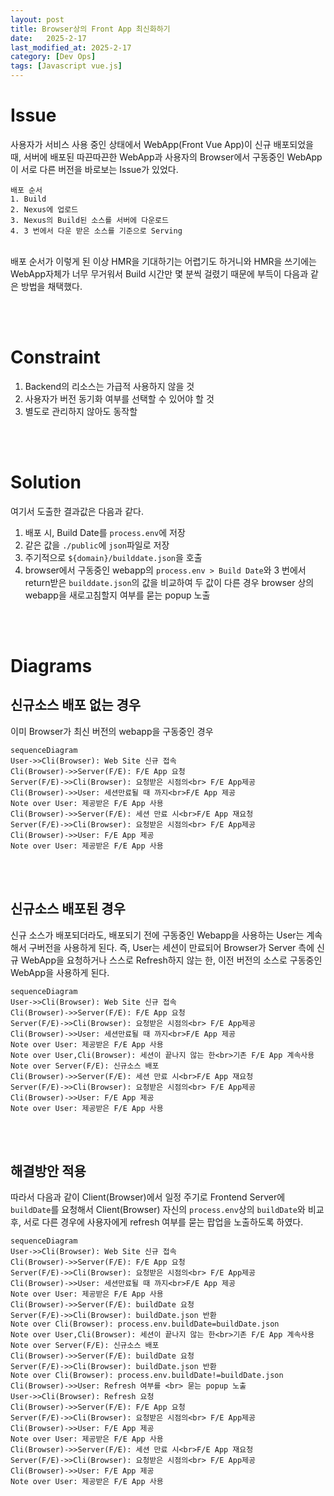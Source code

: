 ```yaml
---
layout: post
title: Browser상의 Front App 최신화하기  
date:   2025-2-17
last_modified_at: 2025-2-17
category: [Dev Ops]
tags: [Javascript vue.js]
---
```



# Issue
사용자가 서비스 사용 중인 상태에서 WebApp(Front Vue App)이 신규 배포되었을 때, 서버에 배포된 따끈따끈한 WebApp과 사용자의 Browser에서 구동중인 WebApp이 서로 다른 버전을 바로보는 Issue가 있었다.
<br/>
```
배포 순서
1. Build 
2. Nexus에 업로드
3. Nexus의 Build된 소스를 서버에 다운로드
4. 3 번에서 다운 받은 소스를 기준으로 Serving 
```
<br/>
배포 순서가 이렇게 된 이상 HMR을 기대하기는 어렵기도 하거니와 HMR을 쓰기에는 WebApp자체가 너무 무거워서 Build 시간만 몇 분씩 걸렸기 때문에 부득이 다음과 같은 방법을 채택했다.

<br/><br/>
# Constraint
1. Backend의 리소스는 가급적 사용하지 않을 것
2. 사용자가 버전 동기화 여부를 선택할 수 있어야 할 것
3. 별도로 관리하지 않아도 동작할 


<br/><br/>
# Solution
여기서 도출한 결과값은 다음과 같다.
1. 배포 시, Build Date를 `process.env`에 저장
2. 같은 값을 `./public`에 `json`파일로 저장
3. 주기적으로 `${domain}/builddate.json`을 호출
4. browser에서 구동중인 webapp의 `process.env > Build Date`와 3 번에서 return받은 `builddate.json`의 값을 비교하여 두 값이 다른 경우 browser 상의 webapp을 새로고침할지 여부를 묻는 popup 노출

<br/><br/>
# Diagrams
## 신규소스 배포 없는 경우
이미 Browser가 최신 버전의 webapp을 구동중인 경우
```mermaid
sequenceDiagram
User->>Cli(Browser): Web Site 신규 접속
Cli(Browser)->>Server(F/E): F/E App 요청
Server(F/E)->>Cli(Browser): 요청받은 시점의<br> F/E App제공
Cli(Browser)->>User: 세션만료될 때 까지<br>F/E App 제공
Note over User: 제공받은 F/E App 사용
Cli(Browser)->>Server(F/E): 세션 만료 시<br>F/E App 재요청
Server(F/E)->>Cli(Browser): 요청받은 시점의<br> F/E App제공
Cli(Browser)->>User: F/E App 제공
Note over User: 제공받은 F/E App 사용
``` 

<br/><br/>
## 신규소스 배포된 경우
신규 소스가 배포되더라도, 배포되기 전에 구동중인 Webapp을 사용하는 User는 계속해서 구버전을 사용하게 된다. 즉, User는 세션이 만료되어 Browser가 Server 측에 신규 WebApp을 요청하거나 스스로 Refresh하지 않는 한, 이전 버전의 소스로 구동중인 WebApp을 사용하게 된다.

```mermaid
sequenceDiagram
User->>Cli(Browser): Web Site 신규 접속
Cli(Browser)->>Server(F/E): F/E App 요청
Server(F/E)->>Cli(Browser): 요청받은 시점의<br> F/E App제공
Cli(Browser)->>User: 세션만료될 때 까지<br>F/E App 제공
Note over User: 제공받은 F/E App 사용
Note over User,Cli(Browser): 세션이 끝나지 않는 한<br>기존 F/E App 계속사용
Note over Server(F/E): 신규소스 배포
Cli(Browser)->>Server(F/E): 세션 만료 시<br>F/E App 재요청
Server(F/E)->>Cli(Browser): 요청받은 시점의<br> F/E App제공
Cli(Browser)->>User: F/E App 제공
Note over User: 제공받은 F/E App 사용
```

<br/><br/>
## 해결방안 적용
따라서 다음과 같이 Client(Browser)에서 일정 주기로 Frontend Server에 `buildDate`를 요청해서 Client(Browser) 자신의 `process.env`상의 `buildDate`와 비교 후, 서로 다른 경우에 사용자에게 refresh 여부를 묻는 팝업을 노출하도록 하였다. 
```mermaid
sequenceDiagram
User->>Cli(Browser): Web Site 신규 접속
Cli(Browser)->>Server(F/E): F/E App 요청
Server(F/E)->>Cli(Browser): 요청받은 시점의<br> F/E App제공
Cli(Browser)->>User: 세션만료될 때 까지<br>F/E App 제공
Note over User: 제공받은 F/E App 사용
Cli(Browser)->>Server(F/E): buildDate 요청
Server(F/E)->>Cli(Browser): buildDate.json 반환
Note over Cli(Browser): process.env.buildDate=buildDate.json
Note over User,Cli(Browser): 세션이 끝나지 않는 한<br>기존 F/E App 계속사용
Note over Server(F/E): 신규소스 배포
Cli(Browser)->>Server(F/E): buildDate 요청
Server(F/E)->>Cli(Browser): buildDate.json 반환
Note over Cli(Browser): process.env.buildDate!=buildDate.json
Cli(Browser)->>User: Refresh 여부를 <br> 묻는 popup 노출
User->>Cli(Browser): Refresh 요청
Cli(Browser)->>Server(F/E): F/E App 요청
Server(F/E)->>Cli(Browser): 요청받은 시점의<br> F/E App제공
Cli(Browser)->>User: F/E App 제공
Note over User: 제공받은 F/E App 사용
Cli(Browser)->>Server(F/E): 세션 만료 시<br>F/E App 재요청
Server(F/E)->>Cli(Browser): 요청받은 시점의<br> F/E App제공
Cli(Browser)->>User: F/E App 제공
Note over User: 제공받은 F/E App 사용
```

<br/><br/>
